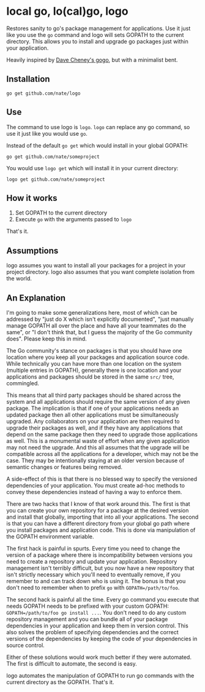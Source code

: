 # local go, lo(cal)go, logo

Restores sanity to go's package management for applications. Use it just like you use the `go` command and logo will sets GOPATH to the current directory. This allows you to install and upgrade go packages just within your application.

Heavily inspired by [Dave Cheney's gogo](https://github.com/davecheney/gogo), but with a minimalist bent.

## Installation

`go get github.com/nate/logo`

## Use

The command to use logo is `logo`. `logo` can replace any go command, so use it just like you would use `go`.

Instead of the default `go get` which would install in your global GOPATH:

`go get github.com/nate/someproject`

You would use `logo get` which will install it in your current directory:

`logo get github.com/nate/someproject`

## How it works

1. Set GOPATH to the current directory
2. Execute `go` with the arguments passed to `logo`

That's it.

## Assumptions

logo assumes you want to install all your packages for a project in your project directory. logo also assumes that you want complete isolation from the world.

## An Explanation

I'm going to make some generalizations here, most of which can be addressed by "just do X which isn't explicitly documented", "just manually manage GOPATH all over the place and have all your teammates do the same", or "I don't think that, but I guess the majority of the Go community does". Please keep this in mind.

The Go community's stance on packages is that you should have one location  where you keep all your packages and application source code. While technically you can have more than one location on the system (multiple entries in GOPATH), generally there is one location and your applications and packages should be stored in the same `src/` tree, commingled.

This means that all third party packages should be shared across the system and all applications should require the same version of any given package. The implication is that if one of your applications needs an updated package then all other applications must be simultaneously upgraded. Any collaborators on your application are then required to upgrade their packages as well, and if they have any applications that depend on the same package then they need to upgrade those applications as well. This is a monumental waste of effort when any given application may not need the upgrade. And this all assumes that the upgrade will be compatible across all the applications for a developer, which may not be the case. They may be intentionally staying at an older version because of semantic changes or features being removed.

A side-effect of this is that there is no blessed way to specify the versioned dependencies of your application. You must create ad-hoc methods to convey these dependencies instead of having a way to enforce them.

There are two hacks that I know of that work around this. The first is that you can create your own repository for a package at the desired version and install that globally, importing that into all your applications. The second is that you can have a different directory from your global go path where you install packages and application code. This is done via manipulation of the GOPATH environment variable.

The first hack is painful in spurts. Every time you need to change the version of a package where there is incompatibility between versions you need to create a repository and update your application. Repository management isn't terribly difficult, but you now have a new repository that isn't strictly necessary which you'll need to eventually remove, if you remember to and can track down who is using it. The bonus is that you don't need to remember when to prefix `go` with `GOPATH=/path/to/foo`.

The second hack is painful all the time. Every go command you execute that needs GOPATH needs to be prefixed with your custom GOPATH: `GOPATH=/path/to/foo go install ...`. You don't need to do any custom repository management and you can bundle all of your package dependencies in your application and keep them in version control. This also solves the problem of specifying dependencies and the correct versions of the dependencies by keeping the code of your dependencies in source control.

Either of these solutions would work much better if they were automated. The first is difficult to automate, the second is easy.

logo automates the manipulation of GOPATH to run go commands with the current directory as the GOPATH. That's it.
